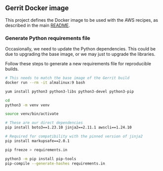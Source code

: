 ## Gerrit Docker image

This project defines the Docker image to be used with the AWS recipes, as described in the main
[README](../README.md).

### Generate Python requirements file

Occasionally, we need to update the Python dependencies. This could be due to
upgrading the base image, or we may just to upgrade the libraries.

Follow these steps to generate a new requirements file for reproducible builds.

```bash
# This needs to match the base image of the Gerrit build
docker run --rm -it almalinux:9 bash

yum install python3 python3-libs python3-devel python3-pip

cd
python3 -m venv venv

source venv/bin/activate

# These are our direct dependencies
pip install boto3==1.23.10 jinja2==2.11.1 awscli==1.24.10

# Required for compatibility with the pinned version of jinja2
pip install markupsafe==2.0.1

pip freeze > requirements.in

python3 -m pip install pip-tools
pip-compile --generate-hashes requirements.in
```
